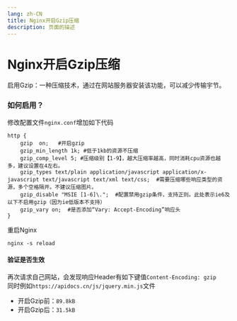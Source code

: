 ```yaml
---
lang: zh-CN  
title: Nginx开启Gzip压缩  
description: 页面的描述
---
```


# Nginx开启Gzip压缩

启用Gzip：一种压缩技术，通过在网站服务器安装该功能，可以减少传输宇节。

### 如何启用？

修改配置文件`nginx.conf`增加如下代码

```text
http {
    gzip  on;   #开启gzip
    gzip_min_length 1k; #低于1kb的资源不压缩
    gzip_comp_level 5; #压缩级别【1-9】，越大压缩率越高，同时消耗cpu资源也越多，建议设置在4左右。
    gzip_types text/plain application/javascript application/x-javascript text/javascript text/xml text/css;  #需要压缩哪些响应类型的资源，多个空格隔开。不建议压缩图片。
    gzip_disable "MSIE [1-6]\.";  #配置禁用gzip条件，支持正则。此处表示ie6及以下不启用gzip（因为ie低版本不支持）
    gzip_vary on;  #是否添加“Vary: Accept-Encoding”响应头
}
```

重启Nginx

```shell
nginx -s reload
```

#### 验证是否生效

再次请求自己网站，会发现响应Header有如下键值`Content-Encoding: gzip`  
同时例如`https://apidocs.cn/js/jquery.min.js`文件

- 开启Gzip前：`89.8kB`
- 开启Gzip后：`31.5kB`

<Comment></Comment>
